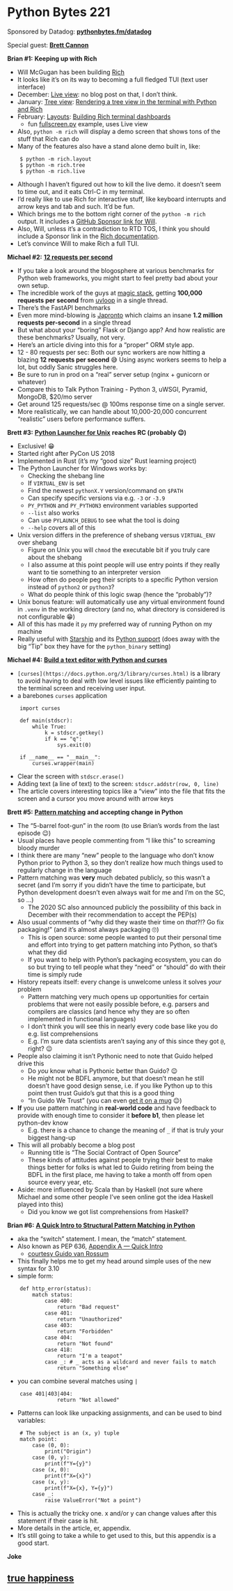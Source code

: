 # Python Bytes 221

Sponsored by Datadog: [**pythonbytes.fm/datadog**](http://pythonbytes.fm/datadog)

Special guest: [**Brett Cannon**](https://twitter.com/brettsky)

**Brian #1:** **Keeping up with Rich**

- Will McGugan has been building [Rich](https://github.com/willmcgugan/rich)
- It looks like it’s on its way to becoming a full fledged TUI (text user interface)
- December: [Live view](https://rich.readthedocs.io/en/latest/live.html): no blog post on that, I don’t think.
- January:  [Tree view](https://rich.readthedocs.io/en/latest/tree.html): [Rendering a tree view in the terminal with Python and Rich](https://www.willmcgugan.com/blog/tech/post/rich-tree/)
- February: [Layouts](https://rich.readthedocs.io/en/latest/layout.html):  [Building Rich terminal dashboards](https://www.willmcgugan.com/blog/tech/post/building-rich-terminal-dashboards/)
	- fun [fullscreen.py](https://github.com/willmcgugan/rich/blob/master/examples/fullscreen.py) example, uses Live view
- Also, `python -m rich` will display a demo screen that shows tons of the stuff that Rich can do
- Many of the features also have a stand alone demo built in, like:
```
    $ python -m rich.layout
    $ python -m rich.tree
    $ python -m rich.live
```
- Although I haven’t figured out how to kill the live demo. it doesn’t seem to time out, and it eats Ctrl-C in my terminal.
- I’d really like to use Rich for interactive stuff, like keyboard interrupts and arrow keys and tab and such. It’d be fun.
- Which brings me to the bottom right corner of the `python -m rich` output. It includes a [GitHub Sponsor link for Will](https://github.com/sponsors/willmcgugan).  
- Also, Will, unless it’s a contradiction to RTD TOS, I think you should include a Sponsor link in the [Rich documentation](https://rich.readthedocs.io/en/latest/). 
- Let’s convince Will to make Rich a full TUI.

**Michael #2:** [**12 requests per second**](https://suade.org/dev/12-requests-per-second-with-python/)

- If you take a look around the blogosphere at various benchmarks for Python web frameworks, you might start to feel pretty bad about your own setup.
- The incredible work of the guys at [magic stack](https://magic.io/blog/uvloop-blazing-fast-python-networking/), getting **100,000 requests per second** from [uvloop](https://github.com/MagicStack/uvloop) in a single thread.
- There’s the FastAPI benchmarks
- Even more mind-blowing is [Japronto](https://github.com/squeaky-pl/japronto) which claims an insane **1.2 million requests per-second** in a single thread
- But what about your “boring” Flask or Django app? And how realistic are these benchmarks? Usually, not very.
- Here’s an article diving into this for a “proper” ORM style app.
- 12 - 80 requests per sec: Both our sync workers are now hitting a blazing **12** **requests per second** 😅 Using async workers seems to help a lot, but oddly Sanic struggles here.
- Be sure to run in prod on a “real” server setup (nginx + gunicorn or whatever)
- Compare this to Talk Python Training - Python 3, uWSGI, Pyramid, MongoDB, $20/mo server
- Get around 125 requests/sec @ 100ms response time on a single server.
- More realistically, we can handle about 10,000-20,000 concurrent “realistic” users before performance suffers.

**Brett #3:** [**Python Launcher for Unix**](https://crates.io/crates/python-launcher) **reaches RC (probably 😉)**

- Exclusive! 😁
- Started right after PyCon US 2018
- Implemented in Rust (it’s my “good size” Rust learning project)
- The Python Launcher for Windows works by:
	- Checking the shebang line
	- If `VIRTUAL_ENV` is set
	- Find the newest `pythonX.Y` version/command on `$PATH`
	- Can specify specific versions via e.g. `-3` or `-3.9`
	- `PY_PYTHON` and `PY_PYTHON3` environment variables supported
	- `--list` also works
	- Can use `PYLAUNCH_DEBUG` to see what the tool is doing
	- `--help` covers all of this
- Unix version differs in the preference of shebang versus `VIRTUAL_ENV` over shebang
	- Figure on Unix you will `chmod` the executable bit if you truly care about the shebang
	- I also assume at this point people will use entry points if they really want to tie something to an interpreter version
	- How often do people peg their scripts to a specific Python version instead of `python2` or `python3`?
	- What do people think of this logic swap (hence the “probably”)?
- Unix bonus feature: will automatically use any virtual environment found in `.venv` in the working directory (and no, what directory is considered is not configurable 😁)
- All of this has made it `py` my preferred way of running Python on my machine
- Really useful with [Starship](https://starship.rs/) and its [Python support](https://starship.rs/config/#python) (does away with the big “Tip” box they have for the `python_binary` setting)


**Michael #4:** [**Build a text editor with Python and curses**](https://wasimlorgat.com/editor)

- `[curses](https://docs.python.org/3/library/curses.html)` is a library to avoid having to deal with low level issues like efficiently painting to the terminal screen and receiving user input.
- a barebones `curses` application
```
    import curses
    
    def main(stdscr):
        while True:
            k = stdscr.getkey()
            if k == "q":
                sys.exit(0)
    
    if __name__ == "__main__":
        curses.wrapper(main)
```
- Clear the screen with `stdscr.erase()`
- Adding text (a line of text) to the screen: `stdscr.addstr(row, 0, line)`
- The article covers interesting topics like a “view” into the file that fits the screen and a cursor you move around with arrow keys

**Brett #5:** [**Pattern matching**](https://mail.python.org/archives/list/python-committers@python.org/message/SQC2FTLFV5A7DV7RCEAR2I2IKJKGK7W3/) **and accepting change in Python**

- The “5-barrel foot-gun” in the room (to use Brian’s words from the last episode 😉)
- Usual places have people commenting from “I like this” to screaming bloody murder
- I think there are many “new” people to the language who don’t know Python prior to Python 3, so they don’t realize how much things used to regularly change in the language
- Pattern matching was **very** much debated publicly, so this wasn’t a secret (and I’m sorry if you didn’t have the time to participate, but Python development doesn’t even always wait for me and I’m on the SC, so …)
	- The 2020 SC also announced publicly the possibility of this back in December with their recommendation to accept the PEP(s)
- Also usual comments of “why did they waste their time on *that*?!? Go fix packaging!” (and it’s almost always packaging 🙄)
	- This is open source: some people wanted to put their personal time and effort into trying to get pattern matching into Python, so that’s what they did
	- If you want to help with Python’s packaging ecosystem, you can do so but trying to tell people what they “need” or “should” do with their time is simply rude
- History repeats itself: every change is unwelcome unless it solves *your* problem
	- Pattern matching very much opens up opportunities for certain problems that were not easily possible before, e.g. parsers and compilers are classics (and hence why they are so often implemented in functional languages)
	- I don’t think you will see this in nearly every code base like you do e.g. list comprehensions
	- E.g. I’m sure data scientists aren’t saying any of this since they got `@`, right? 😉
- People also claiming it isn’t Pythonic need to note that Guido helped drive this
	- Do *you* know what is Pythonic better than Guido? 😉
	- He might not be BDFL anymore, but that doesn’t mean he still doesn’t have good design sense, i.e. if you like Python up to this point then trust Guido’s gut that this is a good thing
	- “In Guido We Trust” (you can even [get it on a mug](https://nerdlettering.com/collections/mugs-for-python-developers/products/in-guido-we-trust-python-mug-black) 😉)
- **If** you use pattern matching in **real-world code** and have feedback to provide with enough time to consider it **before b1**, then please let python-dev know
	- E.g. there is a chance to change the meaning of `_` if that is truly your biggest hang-up
- This will all probably become a blog post
	- Running title is “The Social Contract of Open Source”
	- These kinds of attitudes against people trying their best to make things better for folks is what led to Guido retiring from being the BDFL in the first place, me having to take a month off from open source every year, etc.
- Aside: more influenced by Scala than by Haskell (not sure where Michael and some other people I’ve seen online got the idea Haskell played into this)
	- Did you know we got list comprehensions from Haskell?

**Brian #6:** [**A Quick Intro to Structural Pattern Matching in Python**](https://www.python.org/dev/peps/pep-0636/#appendix-a-quick-intro)

- aka the “switch” statement. I mean, the “match” statement.
- Also known as PEP 636, [Appendix A — Quick Intro](https://www.python.org/dev/peps/pep-0636/#appendix-a-quick-intro)
	- [courtesy Guido van Rossum](https://github.com/gvanrossum/patma/blob/master/README.md)
- This finally helps me to get my head around simple uses of the new syntax for 3.10
- simple form:
```
    def http_error(status):
        match status:
            case 400:
                return "Bad request"
            case 401:
                return "Unauthorized"
            case 403:
                return "Forbidden"
            case 404:
                return "Not found"
            case 418:
                return "I'm a teapot"
            case _: # _ acts as a wildcard and never fails to match
                return "Something else"
```
- you can combine several matches using `|`
```
    case 401|403|404:
                return "Not allowed"
```
- Patterns can look like unpacking assignments, and can be used to bind variables:

```
    # The subject is an (x, y) tuple
    match point:
        case (0, 0):
            print("Origin")
        case (0, y):
            print(f"Y={y}")
        case (x, 0):
            print(f"X={x}")
        case (x, y):
            print(f"X={x}, Y={y}")
        case _:
            raise ValueError("Not a point")
```

- This is actually the tricky one. x and/or y can change values after this statement if their case is hit.
- More details in the article, er, appendix.
- It’s still going to take a while to get used to this, but this appendix is a good start.

**Joke**

## [true happiness](https://devhumor.com/media/true-happiness)




